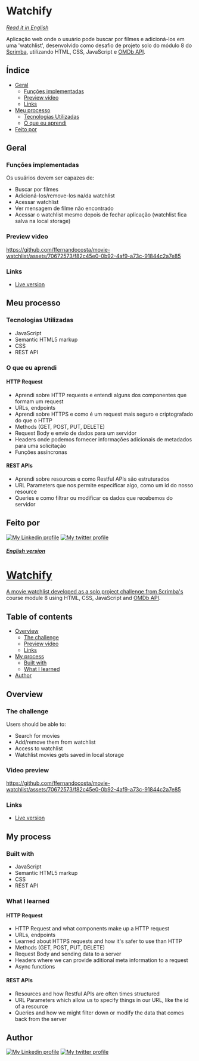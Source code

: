 # Watchify
_[Read it in English](#english-version)_

Aplicação web onde o usuário pode buscar por filmes e adicioná-los em uma 'watchlist', desenvolvido como desafio de projeto solo do módulo 8 do [Scrimba](https://scrimba.com/), utilizando HTML, CSS, JavaScript e [OMDb API](https://www.omdbapi.com).

## Índice

- [Geral](#geral)
  - [Funções implementadas](#funções-implementadas)
  - [Preview video](#preview-video)
  - [Links](#links)
- [Meu processo](#meu-processo)
  - [Tecnologias Utilizadas](#tecnologias-utilizadas)
  - [O que eu aprendi](#o-que-eu-aprendi)
- [Feito por](#feito-por)

## Geral

### Funções implementadas

Os usuários devem ser capazes de:

- Buscar por filmes
- Adicioná-los/remove-los na/da watchlist
- Acessar watchlist
- Ver mensagem de filme não encontrado
- Acessar o watchlist mesmo depois de fechar aplicação (watchlist fica salva na local storage)

### Preview video

https://github.com/ffernandocosta/movie-watchlist/assets/70672573/f82c45e0-0b92-4af9-a73c-91844c2a7e85

### Links

- [Live version](https://watchify-jade.vercel.app)

## Meu processo

### Tecnologias Utilizadas

- JavaScript
- Semantic HTML5 markup
- CSS
- REST API


### O que eu aprendi

#### HTTP Request

- Aprendi sobre HTTP requests e entendi alguns dos componentes que formam um request
- URLs, endpoints
- Aprendi sobre HTTPS e como é um request mais seguro e criptografado do que o HTTP
- Methods (GET, POST, PUT, DELETE)
- Request Body e envio de dados para um servidor
- Headers onde podemos fornecer informações adicionais de metadados para uma solicitação
- Funções assíncronas

#### REST APIs

- Aprendi sobre resources e como Restful APIs são estruturados
- URL Parameters que nos permite especificar algo, como um id do nosso resource
- Queries e como filtrar ou modificar os dados que recebemos do servidor

## Feito por

<div>
  <a href="https://www.linkedin.com/in/ffernando-costa/?locale=en_US" target="_blank"><img src="https://img.shields.io/badge/-LinkedIn-%230077B5?style=for-the-badge&logo=linkedin&logoColor=white" alt="My Linkedin profile"></a>
  <a href="https://twitter.com/ffernandodev" target="_blank"><img src="https://img.shields.io/badge/Twitter-1DA1F2?style=for-the-badge&logo=twitter&logoColor=white" alt="My twitter profile"</a>
</div>

#### _English version_


# Watchify

A movie watchlist developed as a solo project challenge from [Scrimba's](https://scrimba.com/dashboard#overview) course module 8 using HTML, CSS, JavaScript and [OMDb API](https://www.omdbapi.com).

## Table of contents

- [Overview](#overview)
  - [The challenge](#the-challenge)
  - [Preview video](#preview-video)
  - [Links](#links)
- [My process](#my-process)
  - [Built with](#built-with)
  - [What I learned](#what-i-learned)
- [Author](#author)

## Overview

### The challenge

Users should be able to:

- Search for movies
- Add/remove them from watchlist
- Access to watchlist
- Watchlist movies gets saved in local storage

### Video preview

https://github.com/ffernandocosta/movie-watchlist/assets/70672573/f82c45e0-0b92-4af9-a73c-91844c2a7e85

### Links

- [Live version](https://watchify-jade.vercel.app/)

## My process

### Built with

- JavaScript
- Semantic HTML5 markup
- CSS
- REST API

### What I learned

#### HTTP Request

- HTTP Request and what components make up a HTTP request
- URLs, endpoints
- Learned about HTTPS requests and how it's safer to use than HTTP
- Methods (GET, POST, PUT, DELETE)
- Request Body and sending data to a server
- Headers where we can provide aditional meta information to a request
- Async functions

#### REST APIs

- Resources and how Restful APIs are often times structured
- URL Parameters which allow us to specify things in our URL, like the id of a resource
- Queries and how we might filter down or modify the data that comes back from the server

## Author

<div>
  <a href="https://www.linkedin.com/in/ffernando-costa/?locale=en_US" target="_blank"><img src="https://img.shields.io/badge/-LinkedIn-%230077B5?style=for-the-badge&logo=linkedin&logoColor=white" alt="My Linkedin profile"></a>
  <a href="https://twitter.com/ffernandodev" target="_blank"><img src="https://img.shields.io/badge/Twitter-1DA1F2?style=for-the-badge&logo=twitter&logoColor=white" alt="My twitter profile"</a>
</div>
